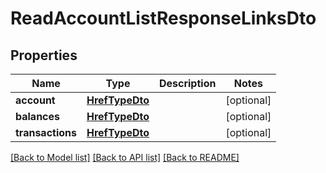 # ReadAccountListResponseLinksDto

## Properties
Name | Type | Description | Notes
------------ | ------------- | ------------- | -------------
**account** | [**HrefTypeDto**](HrefTypeDto.md) |  | [optional] 
**balances** | [**HrefTypeDto**](HrefTypeDto.md) |  | [optional] 
**transactions** | [**HrefTypeDto**](HrefTypeDto.md) |  | [optional] 

[[Back to Model list]](../README.md#documentation-for-models) [[Back to API list]](../README.md#documentation-for-api-endpoints) [[Back to README]](../README.md)


